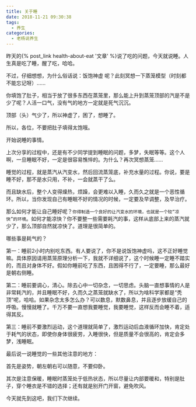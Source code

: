 ```yaml
---
title: 关于睡
date: 2018-11-21 09:30:38
tags: 
  - 养生
categories:
  - 老杨说养生
---
```


昨天的{% post_link health-about-eat '文章' %}说了吃的问题，今天就说睡。人生真是吃了睡，醒了吃，哈哈。

<!--more-->

不过，仔细想想，为什么俗话说：饭饱神虚 呢？此刻冥想一下蒸笼模型（时刻都不能忘记呀）……

你填饱了肚子，相当于放了很多东西在蒸笼里，那么能上升到蒸笼顶部的汽是不是少了呢？人活一口气，没有气的地方一定就是死气沉沉。

顶部（头）气少了，所以神虚了，困了，想睡了。

所以，各位，不要把肚子填得太饱哦。

开始说睡的事情。

上次分享的过程中，还是有不少同学提到睡眠的问题，多梦，失眠等等。这个人啊，一旦睡眠不好，一定是很容易憔悴的。为什么？再次冥想蒸笼……

睡觉的过程，就是蒸汽从汽变水，然后回流蒸笼底，补充水量的过程。你说，要是睡不好，那不是水只用，不补，一会就蒸干了么。

而且缺水后，整个人变得燥热，烦躁，会更难以入睡，久而久之就是一个恶性循环。所以，当你发现自己有睡眠不好的情况的时候，一定要及早调整，及早治疗。

那么如何才能让自己睡好呢？`你得制造一个良好的让汽变水的环境，也就是一个较“凉快”的环境`。如何才能凉快？你不要整一些需要耗汽的事，这样从底部上来的蒸汽就少了，那么顶部自然就凉快了。道理是很简单的。

哪些事是耗气的？

第一：睡前2小时内别吃东西。有人要说了，你不是说饭饱神虚吗，这不正好睡觉嘛。具体原因请用蒸笼原理分析一下，我就不详细说了，这个时候睡一定睡不踏实的，而且对身体不好。假如你睡前吃了东西，且困得不行了，一定要睡，那么最好是朝右侧睡。

第二：睡前要调心，清心。除去心中一切杂念，一切思虑。头脑一直想事情的人是非常耗汽的，并且睡眠不好，久而久之蒸笼就缺水了，所以为啥科学家都是“秃顶”呢，哈哈。如果杂念太多怎么办？可以数息，默数鼻息，并且逐步放缓自己的呼吸。慢慢就睡了。千万不要一直想我要睡觉，我要睡觉，这样反而会睡不着，适得其反。

第三：睡前不要激烈运动，这个道理就简单了，激烈运动后血液循环加快，肯定处于耗气的状态，即使你身体很疲劳，入睡很快，但是质量不会很高的，肯定会多梦，浅睡眠。

最后说一说睡觉的一些其他注意的地方：

首先是姿势，朝左朝右可以随意，不要仰卧。

其次是注意保暖，睡眠时蒸笼处于低热状态，所以尽量让内部要暖和，特别是肚子，穿个睡衣是不错的选择；还有就是别开门开窗，避免吹风。

今天就先到这吧，我们下次继续。